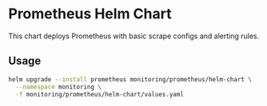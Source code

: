 # Prometheus Helm Chart

This chart deploys Prometheus with basic scrape configs and alerting rules.

## Usage

```bash
helm upgrade --install prometheus monitoring/prometheus/helm-chart \
  --namespace monitoring \
  -f monitoring/prometheus/helm-chart/values.yaml
```
